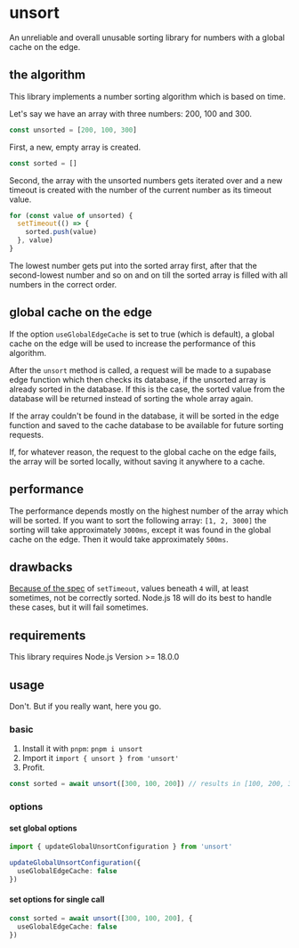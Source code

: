 # unsort

An unreliable and overall unusable sorting library for numbers with a global cache on the edge.

## the algorithm

This library implements a number sorting algorithm which is based on time.

Let's say we have an array with three numbers: 200, 100 and 300.

```ts
const unsorted = [200, 100, 300]
```

First, a new, empty array is created.

```ts
const sorted = []
```

Second, the array with the unsorted numbers gets iterated over and a new timeout is created with the number of the
current number as its timeout value.

```ts
for (const value of unsorted) {
  setTimeout(() => {
    sorted.push(value)
  }, value)
}
```

The lowest number gets put into the sorted array first, after that the second-lowest number and so on and on till the
sorted array is filled with all numbers in the correct order.

## global cache on the edge

If the option `useGlobalEdgeCache` is set to true (which is default), a global cache on the edge will be used to
increase the performance of this algorithm.

After the `unsort` method is called, a request will be made to a supabase edge function which then checks its database, 
if the unsorted array is already sorted in the database. If this is the case, the sorted value from the database will 
be returned instead of sorting the whole array again.

If the array couldn't be found in the database, it will be sorted in the edge function and saved to the cache database 
to be available for future sorting requests.

If, for whatever reason, the request to the global cache on the edge fails, the array will be sorted locally, without 
saving it anywhere to a cache.

## performance

The performance depends mostly on the highest number of the array which will be sorted. If you want to sort the 
following array: `[1, 2, 3000]` the sorting will take approximately `3000ms`, except it was found in the global cache 
on the edge. Then it would take approximately `500ms`.

## drawbacks

[Because of the spec](https://developer.mozilla.org/en-US/docs/Web/API/setTimeout#reasons_for_delays_longer_than_specified) 
of `setTimeout`, values beneath `4` will, at least sometimes, not be correctly sorted. Node.js 18 will do its best to 
handle these cases, but it will fail sometimes.

## requirements

This library requires Node.js Version >= 18.0.0

## usage

Don't. But if you really want, here you go.

### basic

1. Install it with `pnpm`: `pnpm i unsort`
2. Import it `import { unsort } from 'unsort'`
3. Profit.

```ts
const sorted = await unsort([300, 100, 200]) // results in [100, 200, 300] - hopefully
```

### options

#### set global options

```ts
import { updateGlobalUnsortConfiguration } from 'unsort'

updateGlobalUnsortConfiguration({
  useGlobalEdgeCache: false
})
```

#### set options for single call

```ts
const sorted = await unsort([300, 100, 200], {
  useGlobalEdgeCache: false
})
```
